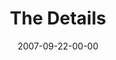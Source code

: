 ---
layout: message
category: message
series: "Love Sex"
title: "The Details"
date: 2007-09-22-00-00
message_id: 466
audio: "http://s3.amazonaws.com/crossroads-media/media/legacy/mp3/Love_Sex_03_The%20Details_09_23_07_B_Tome.mp3"
audio-duration: "01:00:35"
flag: "N"
---